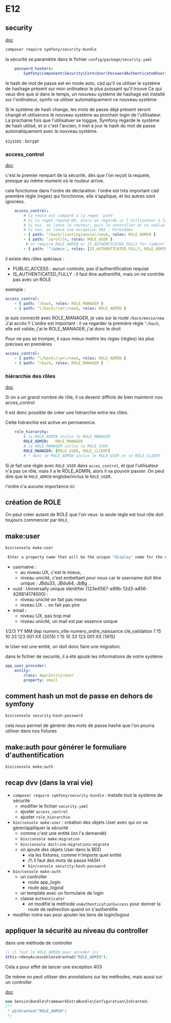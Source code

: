 # E12

## security

[doc](https://symfony.com/doc/5.4/security.html)

```bash
composer require symfony/security-bundle
```

la sécurité se paramètre dans le fichier `config/package/security.yaml`

```yaml
    password_hashers:
        Symfony\Component\Security\Core\User\PasswordAuthenticatedUserInterface: 'auto'
```

le hash de mot de passe est en mode auto, càd qu'il va utiliser le système de hashage présent sur mon ordinateur le plus puissant qu'il trouve
Ce qui veux dire que si dans le temps, un nouveau système de hashage est installé sur l'ordinateur, symfo va utiliser automatiquement ce nouveau système.

Si le système de hash change, les mots de passe déjà présent seront changé et utiliserons le nouveau système au prochain login de l'utilisateur.
La prochaine fois que l'utilisatuer se loggue, Symfony regarde le système de hash utilisé, et si c'est l'ancien, il met à jour le hash du mot de passe automatiquement avec le nouveau système.

`$2y$10$` : bcrypt

### access_control

[doc](https://symfony.com/doc/5.4/security/access_control.html)

c'est le premier rempart de la sécurité, dès que l'on reçoit la requete, presque au même moment où le routeur arrive.

cela fonctionne dans l'ordre de déclaration.
l'ordre est très important
càd première règle (regex) qui fonctionne, elle s'applique, et les autres sont ignorées.

```yaml
    access_control:
        # la route est comparé à la regex 'path'
        # Si la regex répond OK, alors on regarde si l'utilisateur à le rôle requis
        # Si oui, on lance le routeur, puis le controller et on oublie les autres règles
        # Si non, on lance une exception 403 : Forbidden
        - { path: ^/back/(casting|movie)/new$, roles: ROLE_ADMIN }
        - { path: ^/profile, roles: ROLE_USER }
         # or require ROLE_ADMIN or IS_AUTHENTICATED_FULLY for /admin*
        - { path: '^/admin', roles: [IS_AUTHENTICATED_FULLY, ROLE_ADMIN] }
```

il existe des rôles spéciaux :

* PUBLIC_ACCESS : aucun controle, pas d'authentification requise
* IS_AUTHENTICATED_FULLY : il faut être authentifié, mais on ne contrôle pas avec un ROLE

exemple :

```yaml
access_control:
    - { path: ^/back, roles: ROLE_MANAGER }
    - { path: ^\/back\/\w+\/new$, roles: ROLE_ADMIN }
```

je suis connecté avec ROLE_MANAGER, je vais sur la route `/back/movie/new`
J'ai accès !!
L'ordre est important : il va regarder la première règle `^/back`, elle est valide, j'ai le ROLE_MANAGER, j'ai donc le droit

Pour ne pas se tromper, il vaux mieux mettre les regex (règles) les plus précises en premières

```yaml
access_control:
    - { path: ^\/back\/\w+\/new$, roles: ROLE_ADMIN }
    - { path: ^/back, roles: ROLE_MANAGER }
```

### hiérarchie des rôles

[doc](https://symfony.com/doc/5.4/security.html#hierarchical-roles)

Si on a un grand nombre de rôle, il va devenir difficle de bien maintenir nos acces_control

Il est donc possible de créer une hiérarchie entre les rôles.

Cette hiérarchie est active en permanence.

```yaml
    role_hierarchy:
        # le ROLE_ADMIN inclus le ROLE_MANAGER
        ROLE_ADMIN:   ROLE_MANAGER
        # le ROLE_MANAGER inclus le ROLE_USER
        ROLE_MANAGER: [ROLE_USER, ROLE_CLIENT]
        # * donc le ROLE_ADMIN inclus le ROLE_USER et le ROLE_CLIENT
```

Si je fait une règle avec `ROLE_USER` dans `acces_control`, et que l'utilisateur n'a pas ce rôle, mais il a le ROLE_ADMIN, alors il va pouvoir passer.
On peut dire que le `ROLE_ADMIN` englobe/inclus le `ROLE_USER`.

l'ordre n'a aucune importance ici

## création de ROLE

On peut créer autant de ROLE que l'on veux.
la seule règle est tout rôle doit toujours commencer par `ROLE_`

## make:user

```bash
bin/console make:user

 Enter a property name that will be the unique "display" name for the user (e.g. email, username, uuid) [email]:
```

* username :
  * au niveau UX, c'est le mieux,
  * niveau unicité, c'est embettant pour nous car le username doit être unique : JBdu33, JBdu64, JbBg ..
* uuid : Universally unique identifier (123e4567-e89b-12d3-a456-426614174000) :
  * niveau unicité on fait pas mieux
  * niveau UX ... on fait pas pire
* email :
  * niveau UX, pas trop mal
  * niveau unicité, un mail est par essence unique

1/2/3 YY MM dep numero_ville numero_ordre_naissance clé_validation
1 15 10 33 123 001 XX (2015)
1 15 10 33 123 001 XX (1915)

le User est une entité, on doit donc faire une migration.

dans le fichier de securité, il a été ajouté les informations de notre système

```yaml
app_user_provider:
    entity:
        class: App\Entity\User
        property: email
```

## comment hash un mot de passe en dehors de symfony

```bash
bin/console security:hash-password
```

cela nous permet de générer des mots de passe hashé que l'on pourra utiliser dans nos fixtures

## make:auth pour générer le formuliare d'authentification

```bash
bin/console make:auth
```

## recap dvv (dans la vrai vie)

* `composer require symfony/security-bundle` : installe tout le système de sécurité
  * modifier le fichier `security.yaml`
  * ajuster `access_control`
  * ajuster `role_hierarchie`
* `bin/console make:user` : création des objets User avec qui on va gérer/appliquer la sécurité
  * comme c'est une entité (on l'a demandé)
  * `bin/console make:migration`
  * `bin/console doctrine:migrations:migrate`
  * on ajoute des objets User dans la BDD
    * via les fixtures, comme n'importe quel entité
    * /!\ il faut des mots de passe HASH
    * `bin/console security:hash-password`
* `bin/console make:auth`
  * un controller
    * route app_login
    * route app_logout
  * un template avec un formulaire de login
  * classe `Authenticator`
    * on modifie la méthode `onAuthenticationSuccess` pour donner la route de redirection quand on s'authentifie
* modifier notre nav pour ajouter les liens de login/logout

## appliquer la sécurité au niveau du controller

dans une méthode de controller

```php
// il faut le ROLE_ADMIN pour acceder ici
$this->denyAccessUnlessGranted("ROLE_ADMIN");
```

Cela a pour effet de lancer une exception 403

De même on peut utiliser des annotations sur les méthodes, mais aussi sur un controller

[doc](https://symfony.com/doc/5.4/security.html#security-securing-controller-annotations)

```php
use Sensio\Bundle\FrameworkExtraBundle\Configuration\IsGranted;
/**
 * @IsGranted("ROLE_ADMIN")
 */
```

